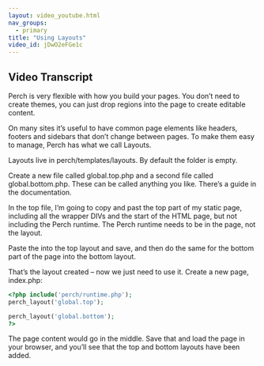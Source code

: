 ```yaml
---
layout: video_youtube.html
nav_groups:
  - primary
title: "Using Layouts"
video_id: jDwO2eFGe1c
---
```

## Video Transcript

Perch is very flexible with how you build your pages. You don’t need to create themes, you can just drop regions into the page to create editable content.

On many sites it’s useful to have common page elements like headers, footers and sidebars that don’t change between pages. To make them easy to manage, Perch has what we call Layouts.

Layouts live in perch/templates/layouts. By default the folder is empty.

Create a new file called global.top.php and a second file called global.bottom.php. These can be called anything you like. There’s a guide in the documentation.

In the top file, I’m going to copy and past the top part of my static page, including all the wrapper DIVs and the start of the HTML page, but not including the Perch runtime. The Perch runtime needs to be in the page, not the layout.

Paste the into the top layout and save, and then do the same for the bottom part of the page into the bottom layout.

That’s the layout created – now we just need to use it. Create a new page, index.php:

```php
<?php include('perch/runtime.php');
perch_layout('global.top');

perch_layout('global.bottom');
?>
```

The page content would go in the middle. Save that and load the page in your browser, and you’ll see that the top and bottom layouts have been added.

